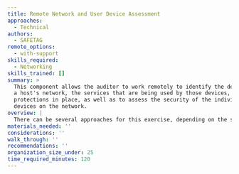 ```yaml
---
title: Remote Network and User Device Assessment
approaches:
  - Technical
authors:
  - SAFETAG
remote_options:
  - with-support
skills_required:
  - Networking
skills_trained: []
summary: >
  This component allows the auditor to work remotely to identify the devices on
  a host's network, the services that are being used by those devices, and any
  protections in place, as well as to assess the security of the individual
  devices on the network.
overview: |
  There can be several approaches for this exercise, depending on the scenario.
materials_needed: ''
considerations: ''
walk_through: ''
recommendations: ''
organization_size_under: 25
time_required_minutes: 120
---
```


